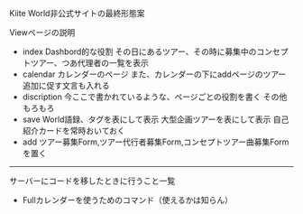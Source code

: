 Kiite World非公式サイトの最終形態案

Viewページの説明
- index
    Dashbord的な役割
    その日にあるツアー、その時に募集中のコンセプトツアー、つあ代理者の一覧を表示
- calendar
    カレンダーのページ
    また、カレンダーの下にaddページのツアー追加に促す文言も入れる
- discription
    今ここで書かれているような、ページごとの役割を書く
    その他もろもろ
- save
    World語録、タグを表にして表示
    大型企画ツアーを表にして表示
    自己紹介カードを常時おいておく
- add
    ツアー募集Form,ツアー代行者募集Form,コンセプトツアー曲募集Formを置く


---------------------------------------------------------------------------------
サーバーにコードを移したときに行うこと一覧
- Fullカレンダーを使うためのコマンド（使えるかは知らん）
